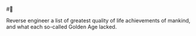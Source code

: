 #🌱

Reverse engineer a list of greatest quality of life achievements of mankind, and what each so-called Golden Age lacked.
